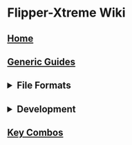# Flipper-Xtreme Wiki

## [Home](Home)

## [Generic Guides](Generic-Guides)

<h2><details><summary>File Formats</summary><ul>
  <li><a href="Asset-Packs">Asset Packs</a></li>
  <li><a href="BadUSB">BadUSB</a></li>
  <li><a href="iButton">iButton</a></li>
  <li><a href="Infrared">Infrared</a></li>
  <li><a href="NFC">NFC</a></li>
  <li><a href="RFID">RFID</a></li>
  <li><a href="SubGhz">SubGhz</a></li>
  <li><a href="SubGhz-Remote">SubGhz Remote</a></li>
  <li><a href="SubGhz-Settings">SubGhz Settings</a></li>
</ul></details></h2>

<h2><details><summary>Development</summary><ul>
  <li><a href="App-Manifests">App Manifests</a></li>
  <li><a href="FAPs">FAPs</a></li>
  <li><a href="FBT">FBT</a></li>
  <li><a href="Hardware-Targets">Hardware Targets</a></li>
  <li><a href="How-To-Build">How To Build</a></li>
  <li><a href="OTA-Updates">OTA Updates</a></li>
  <li><a href="Unit-Tests">Unit Tests</a></li>
</ul></details></h2>

## [Key Combos](Key-Combos)
